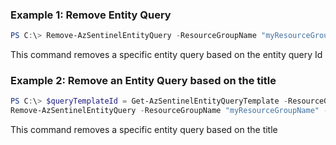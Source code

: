 ### Example 1: Remove Entity Query
```powershell
PS C:\> Remove-AzSentinelEntityQuery -ResourceGroupName "myResourceGroupName" -workspaceName "myWorkspaceName" -Id "myEntityQueryTemplateId"

```

This command removes a specific entity query based on the entity query Id

### Example 2: Remove an Entity Query based on the title
```powershell
PS C:\> $queryTemplateId = Get-AzSentinelEntityQueryTemplate -ResourceGroupName "myResourceGroupName" -workspaceName "myWorkspaceName" | Where-Object {$_.Title -eq "The user has created an account"}
Remove-AzSentinelEntityQuery -ResourceGroupName "myResourceGroupName" -workspaceName "myWorkspaceName" -Id $queryTemplateId.Name

```

This command removes a specific entity query based on the title

